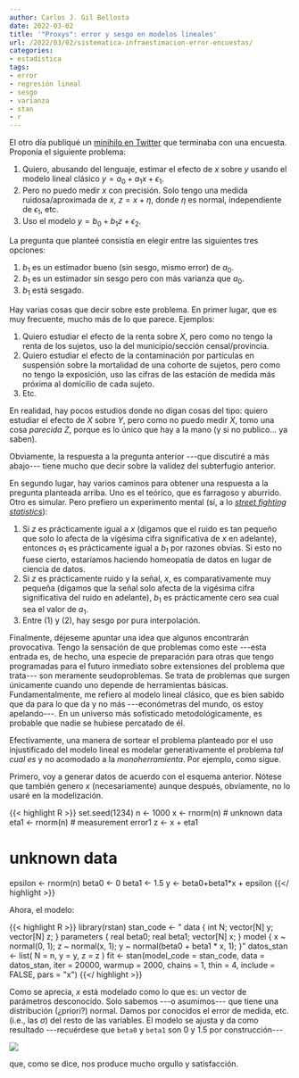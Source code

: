 ```yaml
---
author: Carlos J. Gil Bellosta
date: 2022-03-02
title: '"Proxys": error y sesgo en modelos lineales'
url: /2022/03/02/sistematica-infraestimacion-error-encuestas/
categories:
- estadística
tags:
- error
- regresión lineal
- sesgo
- varianza
- stan
- r
---
```


El otro día publiqué un [minihilo en Twitter](https://twitter.com/gilbellosta/status/1498670875847139329)
 que terminaba con una encuesta. Proponía el siguiente problema:

1. Quiero, abusando del lenguaje, estimar el efecto de $x$ sobre $y$ usando el modelo lineal clásico $y = a_0 + a_1 x + \epsilon_1$.
2. Pero no puedo medir $x$ con precisión. Solo tengo una medida ruidosa/aproximada de $x$, $z = x + \eta$, donde $η$ es normal, independiente de $\epsilon_1$, etc.
3. Uso el modelo $y = b_0 + b_1 z + \epsilon_2$.

La pregunta que planteé consistía en elegir entre las siguientes tres opciones:

1. $b_1$ es un estimador bueno (sin sesgo, mismo error) de $a_0$.
2. $b_1$ es un estimador sin sesgo pero con más varianza que $a_0$.
3. $b_1$ está sesgado.

Hay varias cosas que decir sobre este problema. En primer lugar, que es muy frecuente, mucho más de lo que parece. Ejemplos:

1. Quiero estudiar el efecto de la renta sobre $X$, pero como no tengo la renta de los sujetos, uso la del municipio/sección censal/provincia.
2. Quiero estudiar el efecto de la contaminación por partículas en suspensión sobre la mortalidad de una cohorte de sujetos, pero como no tengo la exposición, uso las cifras de las estación de medida más próxima al domicilio de cada sujeto.
3. Etc.

En realidad, hay pocos estudios donde no digan cosas del tipo: quiero estudiar el efecto de $X$ sobre $Y$, pero como no puedo medir $X$, tomo una cosa _parecida_ $Z$, porque es lo único que hay a la mano (y si no publico... ya saben).

Obviamente, la respuesta a la pregunta anterior ---que discutiré a más abajo--- tiene mucho que decir sobre la validez del subterfugio anterior.

En segundo lugar, hay varios caminos para obtener una respuesta a la pregunta planteada arriba. Uno es el teórico, que es farragoso y aburrido. Otro es simular. Pero prefiero un experimento mental (sí, a lo [_street fighting statistics_](https://www.datanalytics.com/2021/11/09/nuevo-video-en-youtube-street-fighting-statistics-2-n/)):

1. Si $z$ es prácticamente igual a $x$ (digamos que el ruido es tan pequeño que solo lo afecta de la vigésima cifra significativa de $x$ en adelante), entonces $a_1$ es prácticamente igual a $b_1$ por razones obvias. Si esto no fuese cierto, estaríamos haciendo homeopatía de datos en lugar de ciencia de datos.
2. Si $z$ es prácticamente ruido y la señal, $x$, es comparativamente muy pequeña (digamos que la señal solo afecta de la vigésima cifra significativa del ruido en adelante), $b_1$ es prácticamente cero sea cual sea el valor de $a_1$.
3. Entre (1) y (2), hay sesgo por pura interpolación.

Finalmente, déjeseme apuntar una idea que algunos encontrarán provocativa. Tengo la sensación de que problemas como este ---esta entrada es, de hecho, una especie de preparación para otras que tengo programadas para el futuro inmediato sobre extensiones del problema que trata--- son meramente seudoproblemas. Se trata de problemas que surgen únicamente cuando uno depende de herramientas básicas. Fundamentalmente, me refiero al modelo lineal clásico, que es bien sabido que da para lo que da y no más ---económetras del mundo, os estoy apelando---. En un universo más sofisticado metodológicamente, es probable que nadie se hubiese percatado de él.

Efectivamente, una manera de sortear el problema planteado por el uso injustificado del modelo lineal es modelar generativamente el problema _tal cual es_ y no acomodado a la _monoherramienta_. Por ejemplo, como sigue.

Primero, voy a generar datos de acuerdo con el esquema anterior. Nótese que también genero $x$ (necesariamente) aunque después, obviamente, no lo usaré en la modelización.

{{< highlight R >}}
set.seed(1234)
n <- 1000
x <- rnorm(n)  # unknown data
eta1 <- rnorm(n) # measurement error1
z <- x + eta1
# unknown data
epsilon <- rnorm(n)
beta0 <- 0
beta1 <- 1.5
y <- beta0+beta1*x + epsilon
{{</ highlight >}}

Ahora, el modelo:

{{< highlight R >}}
library(rstan)
stan_code <- "
data {
  int N;
  vector[N] y;
  vector[N] z;
}
parameters {
  real beta0;
  real beta1;
  vector[N] x;
}
model {
  x ~ normal(0, 1);
  z ~ normal(x, 1);
  y ~ normal(beta0 + beta1 * x, 1);
}"
datos_stan <- list(
  N = n,
  y = y,
  z = z
)
fit <- stan(model_code = stan_code,
            data = datos_stan,
            iter = 20000, warmup = 2000,
            chains = 1, thin = 4,
            include = FALSE, pars = "x")
{{</ highlight >}}

Como se aprecia, $x$ está modelado como lo que es: un vector de parámetros desconocido. Solo sabemos ---o asumimos--- que tiene una distribución (¿priori?) normal. Damos por conocidos el error de medida, etc. (i.e., las $\sigma$) del resto de las variables. El modelo se ajusta y da como resultado ---recuérdese que `beta0` y `beta1` son $0$ y $1.5$ por construcción---

![](/wp-uploads/2022/03/proxys_bias.png#center)

que, como se dice, nos produce mucho orgullo y satisfacción.
